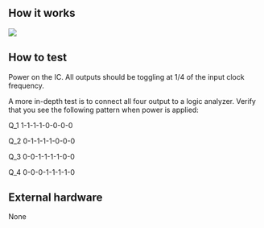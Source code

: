<!---

This file is used to generate your project datasheet. Please fill in the information below and delete any unused
sections.

You can also include images in this folder and reference them in the markdown. Each image must be less than
512 kb in size, and the combined size of all images must be less than 1 MB.
-->

## How it works

![]([https://www.electronics-tutorials.ws/wp-content/uploads/2018/05/sequential-seq26.gif](https://www.jotrin.com/userfiles/images/techs/Johnson%20counter.jpg))

## How to test

Power on the IC. All outputs should be toggling at 1/4 of the input clock frequency.

A more in-depth test is to connect all four output to a logic analyzer. Verify that you see the following pattern when power is applied:

Q_1 1-1-1-1-0-0-0-0

Q_2 0-1-1-1-1-0-0-0

Q_3 0-0-1-1-1-1-0-0

Q_4 0-0-0-1-1-1-1-0

## External hardware

None
